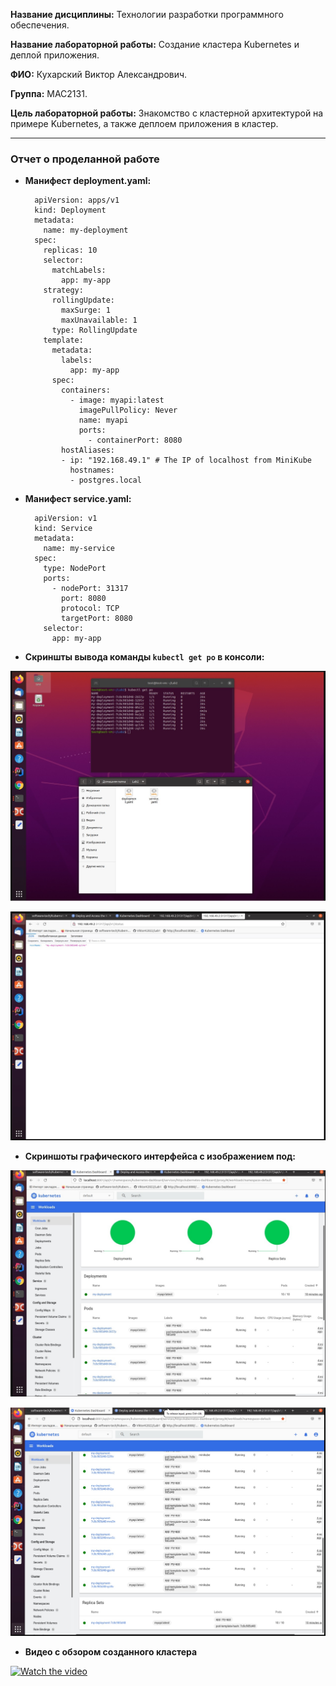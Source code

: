 **Название дисциплины:** Технологии разработки программного обеспечения.

**Название лабораторной работы:** Cоздание кластера Kubernetes и деплой приложения.

**ФИО:**  Кухарский Виктор Александрович.

**Группа:**  МАС2131.

**Цель лабораторной работы:** Знакомство с кластерной архитектурой на примере Kubernetes, а также деплоем приложения в кластер.

___
### **Отчет о проделанной работе**

* **Манифест deployment.yaml:** 

        apiVersion: apps/v1
        kind: Deployment
        metadata:
          name: my-deployment
        spec:
          replicas: 10
          selector:
            matchLabels:
              app: my-app
          strategy:
            rollingUpdate:
              maxSurge: 1
              maxUnavailable: 1
            type: RollingUpdate
          template:
            metadata:
              labels:
                app: my-app
            spec:
              containers:
                - image: myapi:latest
                  imagePullPolicy: Never 
                  name: myapi
                  ports:
                    - containerPort: 8080
              hostAliases:
              - ip: "192.168.49.1" # The IP of localhost from MiniKube
                hostnames:
                - postgres.local
                
* **Манифест service.yaml:** 

        apiVersion: v1
        kind: Service
        metadata:
          name: my-service
        spec:
          type: NodePort
          ports:
            - nodePort: 31317
              port: 8080
              protocol: TCP
              targetPort: 8080
          selector:
            app: my-app                
           
* **Скриншты вывода команды `kubectl get po` в консоли:**

![alt text](screenshot1.png "вывода команды kubectl get po")​


![alt text](screenshot2.png "вывода hostname http://192.168.49.2:31317/api/v1/status")​



* **Скриншоты графического интерфейса c изображением под:**

![alt text](screenshot3.png "Графический интерфейс Dashboard 1")​


![alt text](screenshot4.png "Графический интерфейс Dashboard 2")​


* **Видео с обзором созданного кластера**

[![Watch the video](https://raw.github.com/GabLeRoux/WebMole/master/ressources/WebMole_Youtube_Video.png)](https://drive.google.com/file/d/1GKdWywpN_cdpP8SdQ3qrlk_8fbYZC8e2/view?usp=sharing)
